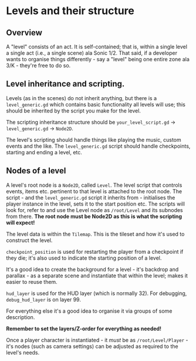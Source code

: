 # Levels and their structure

## Overview

A "level" consists of an act. It is self-contained; that is, within a single level a single act (i.e., a single scene) ala Sonic 1/2. That said, if a developer wants to organise things differently - say a "level" being one entire zone ala 3/K - they're free to do so.

## Level inheritance and scripting.

Levels (as in the scenes) do not inherit anything, but there is a `level_generic.gd` which contains basic functionality all levels will use; this should be inherited by the script you make for the level.

The scripting inheritance structure should be `your_level_script.gd` -> `level_generic.gd` -> `Node2D`.

The level's scripting should handle things like playing the music, custom events and the like. The `level_generic.gd` script should handle checkpoints, starting and ending a level, etc.

## Nodes of a level

A level's root node is a `Node2D`, called `Level`. The level script that controls events, items etc. pertinent to that level is attached to the root node. The script - and the `level_generic.gd` script it inherits from - initialises the player instance in the level, sets it to the start position etc. The scripts will look for, refer to and use the Level node as `/root/Level` and its subnodes from there. **The root node must be Node2D as this is what the scripting will expect!**

The level data is within the `Tilemap`. This is the tileset and how it's used to construct the level.

`checkpoint_position` is used for restarting the player from a checkpoint if they die; it's also used to indicate the starting position of a level.

It's a good idea to create the background for a level - it's backdrop and parallax - as a separate scene and instantiate that within the level; makes it easier to reuse them.

`hud_layer` is used for the HUD layer (which is normally 32). For debugging, `debug_hud_layer` is on layer 99.

For everything else it's a good idea to organise it via groups of some description.

**Remember to set the layers/Z-order for everything as needed!**

Once a player character is instantiated - it *must* be as `/root/Level/Player` - it's nodes (such as camera settings) can be adjusted as required to the level's needs.
